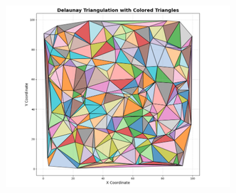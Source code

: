 ![Delaunay triangles](https://github.com/CHIRANJEET1729DAS/Coding_train/blob/main/delaunay/Figure_1.png)
